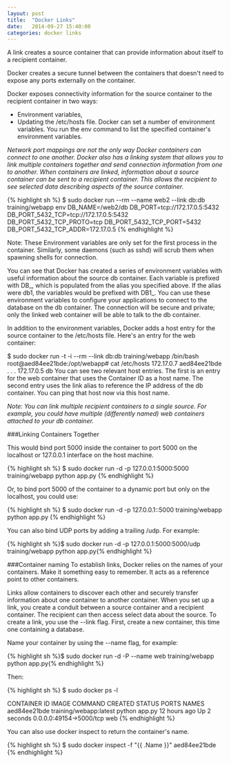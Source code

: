 ```yaml
---
layout: post
title:  "Docker Links"
date:   2014-09-27 15:40:00
categories: docker links
---
```

A link creates a source container that can provide information about itself to a recipient container.

Docker creates a secure tunnel between the containers that doesn't need to expose any ports externally on the container.

Docker exposes connectivity information for the source container to the recipient container in two ways:

- Environment variables,
- Updating the /etc/hosts file.
Docker can set a number of environment variables. You run the env command to list the specified container's environment variables.

*Network port mappings are not the only way Docker containers can connect to one another. Docker also has a linking system that allows you to link multiple containers together and send connection information from one to another. When containers are linked, information about a source container can be sent to a recipient container. This allows the recipient to see selected data describing aspects of the source container.*

{% highlight sh %}
    $ sudo docker run --rm --name web2 --link db:db training/webapp env
    DB_NAME=/web2/db
    DB_PORT=tcp://172.17.0.5:5432
    DB_PORT_5432_TCP=tcp://172.17.0.5:5432
    DB_PORT_5432_TCP_PROTO=tcp
    DB_PORT_5432_TCP_PORT=5432
    DB_PORT_5432_TCP_ADDR=172.17.0.5
{% endhighlight %}

Note: These Environment variables are only set for the first process in the container. Similarly, some daemons (such as sshd) will scrub them when spawning shells for connection.

You can see that Docker has created a series of environment variables with useful information about the source db container. Each variable is prefixed with DB_, which is populated from the alias you specified above. If the alias were db1, the variables would be prefixed with DB1_. You can use these environment variables to configure your applications to connect to the database on the db container. The connection will be secure and private; only the linked web container will be able to talk to the db container.

In addition to the environment variables, Docker adds a host entry for the source container to the /etc/hosts file. Here's an entry for the web container:

$ sudo docker run -t -i --rm --link db:db training/webapp /bin/bash
root@aed84ee21bde:/opt/webapp# cat /etc/hosts
172.17.0.7  aed84ee21bde
. . .
172.17.0.5  db
You can see two relevant host entries. The first is an entry for the web container that uses the Container ID as a host name. The second entry uses the link alias to reference the IP address of the db container. You can ping that host now via this host name.

*Note: You can link multiple recipient containers to a single source. For example, you could have multiple (differently named) web containers attached to your db container.*

###Linking Containers Together

This would bind port 5000 inside the container to port 5000 on the localhost or 127.0.0.1 interface on the host machine.

{% highlight sh %}
$ sudo docker run -d -p 127.0.0.1:5000:5000 training/webapp python app.py
{% endhighlight %}

Or, to bind port 5000 of the container to a dynamic port but only on the localhost, you could use:

{% highlight sh %}
$ sudo docker run -d -p 127.0.0.1::5000 training/webapp python app.py
{% endhighlight %}

You can also bind UDP ports by adding a trailing /udp. For example:

{% highlight sh %}$ sudo docker run -d -p 127.0.0.1:5000:5000/udp training/webapp python app.py{% endhighlight %}

###Container naming
To establish links, Docker relies on the names of your containers. Make it something easy to remember. It acts as a reference point to other containers.

Links allow containers to discover each other and securely transfer information about one container to another container. When you set up a link, you create a conduit between a source container and a recipient container. The recipient can then access select data about the source. To create a link, you use the --link flag. First, create a new container, this time one containing a database.

Name your container by using the --name flag, for example:

{% highlight sh %}$ sudo docker run -d -P --name web training/webapp python app.py{% endhighlight %}

Then:

{% highlight sh %}
$ sudo docker ps -l

CONTAINER ID  IMAGE                  COMMAND        CREATED       STATUS       PORTS                    NAMES
aed84ee21bde  training/webapp:latest python app.py  12 hours ago  Up 2 seconds 0.0.0.0:49154->5000/tcp  web
{% endhighlight %}

You can also use docker inspect to return the container's name.

{% highlight sh %}
$ sudo docker inspect -f "{{ .Name }}" aed84ee21bde
{% endhighlight %}